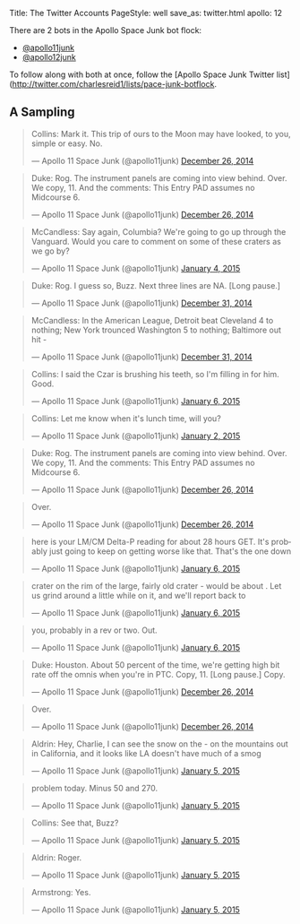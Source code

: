 Title: The Twitter Accounts
PageStyle: well
save_as: twitter.html
apollo: 12

There are 2 bots in the Apollo Space Junk bot flock:

* [@apollo11junk](http://twitter.com/apollo11junk)
* [@apollo12junk](http://twitter.com/apollo12junk)

To follow along with both at once,
follow the [Apollo Space Junk Twitter list](http://twitter.com/charlesreid1/lists/pace-junk-botflock.


## A Sampling

<blockquote class="twitter-tweet" lang="en"><p>Collins: Mark it. This trip of ours to the Moon may have looked, to you, simple or easy. No.</p>&mdash; Apollo 11 Space Junk (@apollo11junk) <a href="https://twitter.com/apollo11junk/status/548438895998668800">December 26, 2014</a></blockquote>
<script async src="//platform.twitter.com/widgets.js" charset="utf-8"></script>

<blockquote class="twitter-tweet" lang="en"><p>Duke: Rog. The instrument panels are coming into view behind. Over. We copy, 11. And the comments: This Entry PAD assumes no Midcourse 6.</p>&mdash; Apollo 11 Space Junk (@apollo11junk) <a href="https://twitter.com/apollo11junk/status/548438293738565632">December 26, 2014</a></blockquote>
<script async src="//platform.twitter.com/widgets.js" charset="utf-8"></script>

<blockquote class="twitter-tweet" lang="en"><p>McCandless: Say again, Columbia? We&#39;re going to go up through the Vanguard. Would you care to comment on some of these craters as we go by?</p>&mdash; Apollo 11 Space Junk (@apollo11junk) <a href="https://twitter.com/apollo11junk/status/551685033199931392">January 4, 2015</a></blockquote>
<script async src="//platform.twitter.com/widgets.js" charset="utf-8"></script>

<blockquote class="twitter-tweet" lang="en"><p>Duke: Rog. I guess so, Buzz. Next three lines are NA. [Long pause.]</p>&mdash; Apollo 11 Space Junk (@apollo11junk) <a href="https://twitter.com/apollo11junk/status/550201772229140481">December 31, 2014</a></blockquote>
<script async src="//platform.twitter.com/widgets.js" charset="utf-8"></script>

<blockquote class="twitter-tweet" lang="en"><p>McCandless: In the American League, Detroit beat Cleveland 4 to nothing; New York trounced Washington 5 to nothing; Baltimore out hit -</p>&mdash; Apollo 11 Space Junk (@apollo11junk) <a href="https://twitter.com/apollo11junk/status/550302962858201089">December 31, 2014</a></blockquote>
<script async src="//platform.twitter.com/widgets.js" charset="utf-8"></script>

<blockquote class="twitter-tweet" lang="en"><p>Collins: I said the Czar is brushing his teeth, so I&#39;m filling in for him. Good.</p>&mdash; Apollo 11 Space Junk (@apollo11junk) <a href="https://twitter.com/apollo11junk/status/552305959511789569">January 6, 2015</a></blockquote>
<script async src="//platform.twitter.com/widgets.js" charset="utf-8"></script>

<blockquote class="twitter-tweet" lang="en"><p>Collins: Let me know when it&#39;s lunch time, will you?</p>&mdash; Apollo 11 Space Junk (@apollo11junk) <a href="https://twitter.com/apollo11junk/status/550850060582281217">January 2, 2015</a></blockquote>
<script async src="//platform.twitter.com/widgets.js" charset="utf-8"></script>

<blockquote class="twitter-tweet" lang="en"><p>Duke: Rog. The instrument panels are coming into view behind. Over. We copy, 11. And the comments: This Entry PAD assumes no Midcourse 6.</p>&mdash; Apollo 11 Space Junk (@apollo11junk) <a href="https://twitter.com/apollo11junk/status/548438293738565632">December 26, 2014</a></blockquote>
<script async src="//platform.twitter.com/widgets.js" charset="utf-8"></script>

<blockquote class="twitter-tweet" lang="en"><p>Over.</p>&mdash; Apollo 11 Space Junk (@apollo11junk) <a href="https://twitter.com/apollo11junk/status/548438294191554560">December 26, 2014</a></blockquote>
<script async src="//platform.twitter.com/widgets.js" charset="utf-8"></script>

<blockquote class="twitter-tweet" lang="en"><p>here is your LM/CM Delta-P reading for about 28 hours GET. It&#39;s probably just going to keep on getting worse like that. That&#39;s the one down</p>&mdash; Apollo 11 Space Junk (@apollo11junk) <a href="https://twitter.com/apollo11junk/status/552305205153656833">January 6, 2015</a></blockquote>
<script async src="//platform.twitter.com/widgets.js" charset="utf-8"></script>

<blockquote class="twitter-tweet" lang="en"><p>crater on the rim of the large, fairly old crater - would be about . Let us grind around a little while on it, and we&#39;ll report back to</p>&mdash; Apollo 11 Space Junk (@apollo11junk) <a href="https://twitter.com/apollo11junk/status/552305206734897152">January 6, 2015</a></blockquote>
<script async src="//platform.twitter.com/widgets.js" charset="utf-8"></script>

<blockquote class="twitter-tweet" lang="en"><p>you, probably in a rev or two. Out.</p>&mdash; Apollo 11 Space Junk (@apollo11junk) <a href="https://twitter.com/apollo11junk/status/552305207619878913">January 6, 2015</a></blockquote>
<script async src="//platform.twitter.com/widgets.js" charset="utf-8"></script>

<blockquote class="twitter-tweet" lang="en"><p>Duke: Houston. About 50 percent of the time, we&#39;re getting high bit rate off the omnis when you&#39;re in PTC. Copy, 11. [Long pause.] Copy.</p>&mdash; Apollo 11 Space Junk (@apollo11junk) <a href="https://twitter.com/apollo11junk/status/548621624699011073">December 26, 2014</a></blockquote>
<script async src="//platform.twitter.com/widgets.js" charset="utf-8"></script>

<blockquote class="twitter-tweet" lang="en"><p>Over.</p>&mdash; Apollo 11 Space Junk (@apollo11junk) <a href="https://twitter.com/apollo11junk/status/548621626032783360">December 26, 2014</a></blockquote>
<script async src="//platform.twitter.com/widgets.js" charset="utf-8"></script>

<blockquote class="twitter-tweet" lang="en"><p>Aldrin: Hey, Charlie, I can see the snow on the - on the mountains out in California, and it looks like LA doesn&#39;t have much of a smog</p>&mdash; Apollo 11 Space Junk (@apollo11junk) <a href="https://twitter.com/apollo11junk/status/552163502605864960">January 5, 2015</a></blockquote>
<script async src="//platform.twitter.com/widgets.js" charset="utf-8"></script>

<blockquote class="twitter-tweet" lang="en"><p>problem today. Minus 50 and 270.</p>&mdash; Apollo 11 Space Junk (@apollo11junk) <a href="https://twitter.com/apollo11junk/status/552163503029501953">January 5, 2015</a></blockquote>
<script async src="//platform.twitter.com/widgets.js" charset="utf-8"></script>

<blockquote class="twitter-tweet" lang="en"><p>Collins: See that, Buzz?</p>&mdash; Apollo 11 Space Junk (@apollo11junk) <a href="https://twitter.com/apollo11junk/status/552163884207861761">January 5, 2015</a></blockquote>
<script async src="//platform.twitter.com/widgets.js" charset="utf-8"></script>

<blockquote class="twitter-tweet" lang="en"><p>Aldrin: Roger.</p>&mdash; Apollo 11 Space Junk (@apollo11junk) <a href="https://twitter.com/apollo11junk/status/552163999903514626">January 5, 2015</a></blockquote>
<script async src="//platform.twitter.com/widgets.js" charset="utf-8"></script>

<blockquote class="twitter-tweet" lang="en"><p>Armstrong: Yes.</p>&mdash; Apollo 11 Space Junk (@apollo11junk) <a href="https://twitter.com/apollo11junk/status/552164326107148288">January 5, 2015</a></blockquote>
<script async src="//platform.twitter.com/widgets.js" charset="utf-8"></script>




